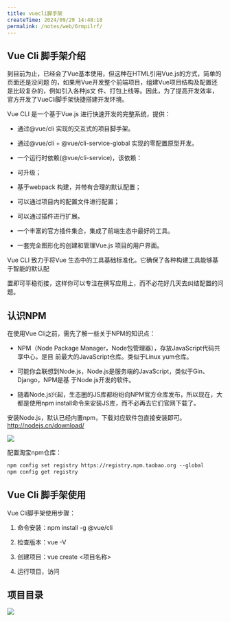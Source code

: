 ```yaml
---
title: vuecli脚手架
createTime: 2024/09/29 14:48:18
permalink: /notes/web/6rmpilrf/
---
```

## Vue Cli 脚手架介绍



到目前为止，已经会了Vue基本使用，但这种在HTML引用Vue.js的方式，简单的页面还是没问题 的，如果用Vue开发整个前端项目，组建Vue项目结构及配置还是比较复杂的，例如引入各种js文 件、打包上线等。因此，为了提高开发效率，官方开发了VueCli脚手架快捷搭建开发环境。



Vue CLI 是一个基于Vue.js 进行快速开发的完整系统，提供：



- 通过@vue/cli 实现的交互式的项目脚手架。

- 通过@vue/cli + @vue/cli-service-global 实现的零配置原型开发。

- 一个运行时依赖(@vue/cli-service)，该依赖：

- 可升级；

- 基于webpack 构建，并带有合理的默认配置；

- 可以通过项目内的配置文件进行配置；

- 可以通过插件进行扩展。

- 一个丰富的官方插件集合，集成了前端生态中最好的工具。

- 一套完全图形化的创建和管理Vue.js 项目的用户界面。



Vue CLI 致力于将Vue 生态中的工具基础标准化。它确保了各种构建工具能够基于智能的默认配

置即可平稳衔接，这样你可以专注在撰写应用上，而不必花好几天去纠结配置的问题。



## 认识NPM



在使用Vue Cli之前，需先了解一些关于NPM的知识点：



- NPM（Node Package Manager，Node包管理器），存放JavaScript代码共享中心，是目 前最大的JavaScript仓库。类似于Linux yum仓库。 



- 可能你会联想到Node.js，Node.js是服务端的JavaScript，类似于Gin、Django，NPM是基 于Node.js开发的软件。 



- 随着Node.js兴起，生态圈的JS库都纷纷向NPM官方仓库发布，所以现在，大都是使用npm install命令来安装JS库，而不必再去它们官网下载了。





安装Node.js，默认已经内置npm，下载对应软件包直接安装即可。http://nodejs.cn/download/

![](/images/0159F6872B874F44B8F43190A199DAA0clipboard.png)

配置淘宝npm仓库：

```html
npm config set registry https://registry.npm.taobao.org --global 
npm config get registry
```



## Vue Cli 脚手架使用



Vue Cli脚手架使用步骤： 

1. 命令安装：npm install -g @vue/cli 

2. 检查版本：vue -V 

3. 创建项目：vue create <项目名称> 

4. 运行项目，访问



## 项目目录



![](/images/CB418D4611014555B13297BB1B5E3267clipboard.png)





















